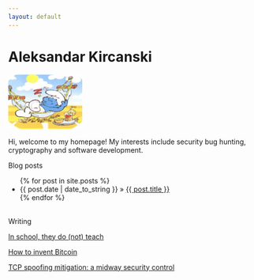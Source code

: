 ```yaml
---
layout: default
---
```


# Aleksandar Kircanski

<img src="images/smurf2.jpg" width="150" height="110" alt="hi" class="inline"/>

Hi, welcome to my homepage! My interests include security bug hunting, cryptography and software development.

Blog posts

<ul class="posts">
{% for post in site.posts %}
  <li><span class="hero">{{ post.date | date_to_string }}</span> &raquo; <a href="{{ post.url }}">{{ post.title }}</a></li>
{% endfor %}
</ul> 


<br>
Writing

<a href="./in-school-they-do-not-teach">In school, they do (not) teach</a> 

<a href="./how-to-invent-bitcoin">How to invent Bitcoin</a> 

<a href="./tcp-spoofing">TCP spoofing mitigation: a midway security control</a>
